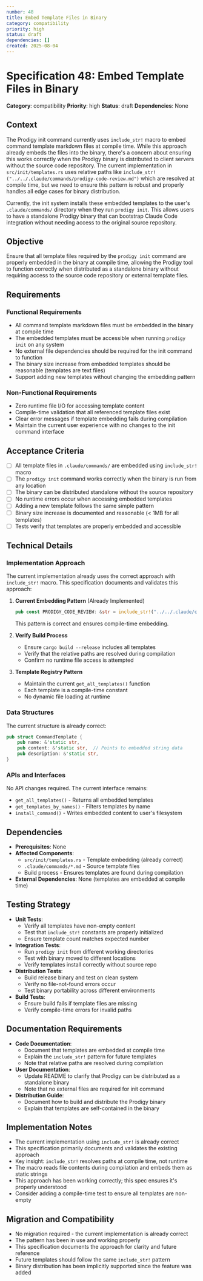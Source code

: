 ```yaml
---
number: 48
title: Embed Template Files in Binary
category: compatibility
priority: high
status: draft
dependencies: []
created: 2025-08-04
---
```


# Specification 48: Embed Template Files in Binary

**Category**: compatibility
**Priority**: high
**Status**: draft
**Dependencies**: None

## Context

The Prodigy init command currently uses `include_str!` macro to embed command template markdown files at compile time. While this approach already embeds the files into the binary, there's a concern about ensuring this works correctly when the Prodigy binary is distributed to client servers without the source code repository. The current implementation in `src/init/templates.rs` uses relative paths like `include_str!("../../.claude/commands/prodigy-code-review.md")` which are resolved at compile time, but we need to ensure this pattern is robust and properly handles all edge cases for binary distribution.

Currently, the init system installs these embedded templates to the user's `.claude/commands/` directory when they run `prodigy init`. This allows users to have a standalone Prodigy binary that can bootstrap Claude Code integration without needing access to the original source repository.

## Objective

Ensure that all template files required by the `prodigy init` command are properly embedded in the binary at compile time, allowing the Prodigy tool to function correctly when distributed as a standalone binary without requiring access to the source code repository or external template files.

## Requirements

### Functional Requirements
- All command template markdown files must be embedded in the binary at compile time
- The embedded templates must be accessible when running `prodigy init` on any system
- No external file dependencies should be required for the init command to function
- The binary size increase from embedded templates should be reasonable (templates are text files)
- Support adding new templates without changing the embedding pattern

### Non-Functional Requirements
- Zero runtime file I/O for accessing template content
- Compile-time validation that all referenced template files exist
- Clear error messages if template embedding fails during compilation
- Maintain the current user experience with no changes to the init command interface

## Acceptance Criteria

- [ ] All template files in `.claude/commands/` are embedded using `include_str!` macro
- [ ] The `prodigy init` command works correctly when the binary is run from any location
- [ ] The binary can be distributed standalone without the source repository
- [ ] No runtime errors occur when accessing embedded templates
- [ ] Adding a new template follows the same simple pattern
- [ ] Binary size increase is documented and reasonable (< 1MB for all templates)
- [ ] Tests verify that templates are properly embedded and accessible

## Technical Details

### Implementation Approach

The current implementation already uses the correct approach with `include_str!` macro. This specification documents and validates this approach:

1. **Current Embedding Pattern** (Already Implemented)
   ```rust
   pub const PRODIGY_CODE_REVIEW: &str = include_str!("../../.claude/commands/prodigy-code-review.md");
   ```
   This pattern is correct and ensures compile-time embedding.

2. **Verify Build Process**
   - Ensure `cargo build --release` includes all templates
   - Verify that the relative paths are resolved during compilation
   - Confirm no runtime file access is attempted

3. **Template Registry Pattern**
   - Maintain the current `get_all_templates()` function
   - Each template is a compile-time constant
   - No dynamic file loading at runtime

### Data Structures

The current structure is already correct:
```rust
pub struct CommandTemplate {
    pub name: &'static str,
    pub content: &'static str,  // Points to embedded string data
    pub description: &'static str,
}
```

### APIs and Interfaces

No API changes required. The current interface remains:
- `get_all_templates()` - Returns all embedded templates
- `get_templates_by_names()` - Filters templates by name
- `install_command()` - Writes embedded content to user's filesystem

## Dependencies

- **Prerequisites**: None
- **Affected Components**: 
  - `src/init/templates.rs` - Template embedding (already correct)
  - `.claude/commands/*.md` - Source template files
  - Build process - Ensures templates are found during compilation
- **External Dependencies**: None (templates are embedded at compile time)

## Testing Strategy

- **Unit Tests**: 
  - Verify all templates have non-empty content
  - Test that `include_str!` constants are properly initialized
  - Ensure template count matches expected number
- **Integration Tests**: 
  - Run `prodigy init` from different working directories
  - Test with binary moved to different locations
  - Verify templates install correctly without source repo
- **Distribution Tests**: 
  - Build release binary and test on clean system
  - Verify no file-not-found errors occur
  - Test binary portability across different environments
- **Build Tests**:
  - Ensure build fails if template files are missing
  - Verify compile-time errors for invalid paths

## Documentation Requirements

- **Code Documentation**: 
  - Document that templates are embedded at compile time
  - Explain the `include_str!` pattern for future templates
  - Note that relative paths are resolved during compilation
- **User Documentation**: 
  - Update README to clarify that Prodigy can be distributed as a standalone binary
  - Note that no external files are required for init command
- **Distribution Guide**:
  - Document how to build and distribute the Prodigy binary
  - Explain that templates are self-contained in the binary

## Implementation Notes

- The current implementation using `include_str!` is already correct
- This specification primarily documents and validates the existing approach
- Key insight: `include_str!` resolves paths at compile time, not runtime
- The macro reads file contents during compilation and embeds them as static strings
- This approach has been working correctly; this spec ensures it's properly understood
- Consider adding a compile-time test to ensure all templates are non-empty

## Migration and Compatibility

- No migration required - the current implementation is already correct
- The pattern has been in use and working properly
- This specification documents the approach for clarity and future reference
- Future templates should follow the same `include_str!` pattern
- Binary distribution has been implicitly supported since the feature was added